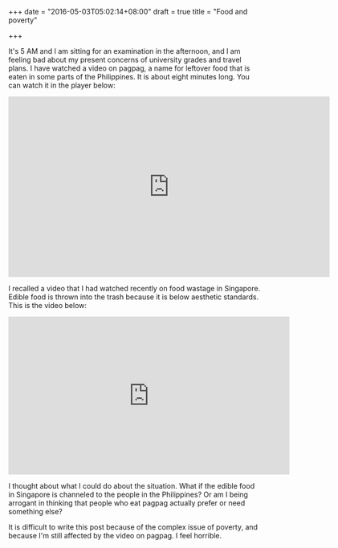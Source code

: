 +++
date = "2016-05-03T05:02:14+08:00"
draft = true
title = "Food and poverty"

+++

It's 5 AM and I am sitting for an examination in the afternoon, and I am feeling bad about my present concerns of university grades and travel plans. I have watched a video on pagpag, a name for leftover food that is eaten in some parts of the Philippines. It is about eight minutes long. You can watch it in the player below:

<iframe src="https://player.vimeo.com/video/69272982" width="640" height="360" frameborder="0" webkitallowfullscreen mozallowfullscreen allowfullscreen></iframe>

I recalled a video that I had watched recently on food wastage in Singapore. Edible food is thrown into the trash because it is below aesthetic standards. This is the video below:

<iframe width="560" height="315" src="https://www.youtube.com/embed/bCpPEZ6S8ZY" frameborder="0" allowfullscreen></iframe>

I thought about what I could do about the situation. What if the edible food in Singapore is channeled to the people in the Philippines? Or am I being arrogant in thinking that people who eat pagpag actually prefer or need something else?

It is difficult to write this post because of the complex issue of poverty, and because I'm still affected by the video on pagpag. I feel horrible.
